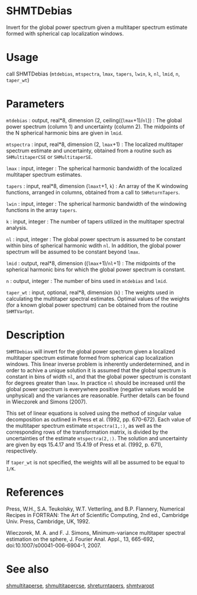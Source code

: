 # SHMTDebias

Invert for the global power spectrum given a multitaper spectrum estimate formed with spherical cap localization windows.

# Usage

call SHMTDebias (`mtdebias`, `mtspectra`, `lmax`, `tapers`, `lwin`, `k`, `nl`, `lmid`, `n`, `taper_wt`)

# Parameters

`mtdebias` : output, real\*8, dimension (2, ceiling((`lmax`+1)/`nl`))
:   The global power spectrum (column 1) and uncertainty (column 2). The midpoints of the N spherical harmonic bins are given in `lmid`.

`mtspectra` : input, real\*8, dimension (2, `lmax`+1)
:   The localized multitaper spectrum estimate and uncertainty, obtained from a routine such as `SHMultitaperCSE` or `SHMultitaperSE`.
	
`lmax` : input, integer
:   The spherical harmonic bandwidth of the localized multitaper spectrum estimates.

`tapers` : input, real\*8, dimension (`lmaxt`+1, `k`)
:   An array of the K windowing functions, arranged in columns, obtained from a call to `SHReturnTapers`. 

`lwin` : input, integer
:   The spherical harmonic bandwidth of the windowing functions in the array `tapers`.

`k` : input, integer
:   The number of tapers utilized in the multitaper spectral analysis.

`nl` : input, integer
:   The global power spectrum is assumed to be constant within bins of spherical harmonic wdith `nl`. In addition, the global power spectrum will be assumed to be constant beyond `lmax`.

`lmid` : output, real\*8, dimension ((`lmax`+1)/`nl`+1)
:   The midpoints of the spherical harmonic bins for which the global power spectrum is constant.

`n` : output, integer
:   The number of bins used in `mtdebias` and `lmid`.

`taper_wt` : input, optional, real\*8, dimension (`k`)
:   The weights used in calculating the multitaper spectral estimates. Optimal values of the weights (for a known global power spectrum) can be obtained from the routine `SHMTVarOpt`.
	
# Description

`SHMTDebias` will invert for the global power spectrum given a localized multitaper spectrum estimate formed from spherical cap localization windows. This linear inverse problem is inherently underdetermined, and in order to achive a unique solution it is assumed that the global spectrum is constant in bins of width `nl`, and that the global power spectrum is constant for degrees greater than `lmax`. In practice `nl` should be increased until the global power spectrum is everywhere positive (negative values would be unphysical) and the variances are reasonable. Further details can be found in Wieczorek and Simons (2007).

This set of linear equations is solved using the method of singular value decomposition as outlined in Press et al. (1992, pp. 670-672). Each value of the multitaper spectrum estimate `mtspectra(1,:)`, as well as the corresponding rows of the transformation matrix, is divided by the uncertainties of the estimate `mtspectra(2,:)`. The solution and uncertainty are given by eqs 15.4.17 and 15.4.19 of Press et al. (1992, p. 671), respectively.

If `taper_wt` is not specified, the weights will all be assumed to be equal to `1/K`.

# References

Press, W.H., S.A. Teukolsky, W.T. Vetterling, and B.P. Flannery, Numerical Recipes in FORTRAN: The Art of Scientific Computing, 2nd ed., Cambridge Univ. Press, Cambridge, UK, 1992.

Wieczorek, M. A. and F. J. Simons, Minimum-variance multitaper spectral estimation on the sphere, J. Fourier Anal. Appl., 13, 665-692, doi:10.1007/s00041-006-6904-1, 2007.

# See also

[shmultitaperse](shmultitaperse.html), [shmultitapercse](shmultitapercse.html), [shreturntapers](shreturntapers.html), [shmtvaropt](shmtvaropt.html)
